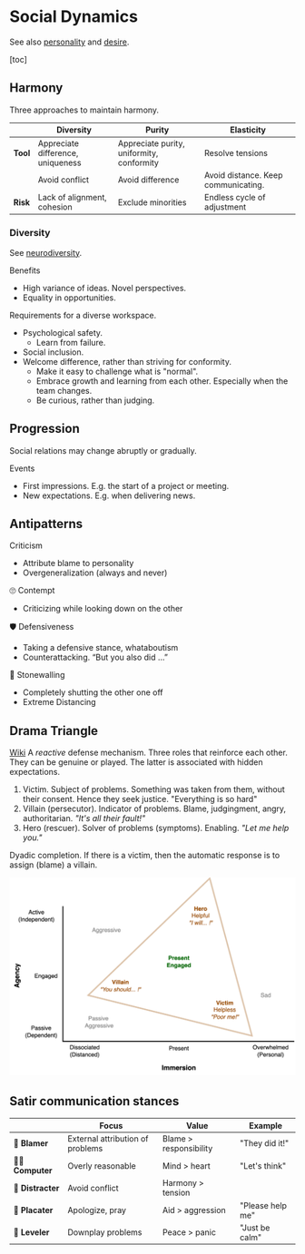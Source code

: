 # Social Dynamics

See also [personality](../psychology/personality.md) and [desire](../systems/systems.md).

[toc]

## Harmony

Three approaches to maintain harmony.

|          | Diversity                         | Purity                                    | Elasticity                          |
| -------- | --------------------------------- | ----------------------------------------- | ----------------------------------- |
| **Tool** | Appreciate difference, uniqueness | Appreciate purity, uniformity, conformity | Resolve tensions                    |
|          | Avoid conflict                    | Avoid difference                          | Avoid distance. Keep communicating. |
| **Risk** | Lack of alignment, cohesion       | Exclude minorities                        | Endless cycle of adjustment         |



### Diversity

See [neurodiversity](../psychology/neurodiversity.md).

Benefits

- High variance of ideas. Novel perspectives.
- Equality in opportunities.

Requirements for a diverse workspace.

- Psychological safety. 
  - Learn from failure.
- Social inclusion.
- Welcome difference, rather than striving for conformity.
  - Make it easy to challenge what is "normal".
  - Embrace growth and learning from each other. Especially when the team changes.
  - Be curious, rather than judging.



## Progression

Social relations may change abruptly or gradually.

Events

- First impressions. E.g. the start of a project or meeting.
- New expectations. E.g. when delivering news.



## Antipatterns

Criticism

- Attribute blame to personality
- Overgeneralization (always and never)

🙄 Contempt

- Criticizing while looking down on the other

🛡️ Defensiveness

- Taking a defensive stance, whataboutism
- Counterattacking. “But you also did ...”

🧱 Stonewalling

- Completely shutting the other one off
- Extreme Distancing



## Drama Triangle

[Wiki](https://en.wikipedia.org/wiki/Karpman_drama_triangle) A *reactive* defense mechanism. Three roles that reinforce each other. They can be genuine or played. The latter is associated with hidden expectations.

1. Victim. Subject of problems. Something was taken from them, without their consent. Hence they seek justice. "Everything is so hard"
2. Villain (persecutor). Indicator of problems. Blame, judgingment, angry, authoritarian. *"It's all their fault!"*
3. Hero (rescuer). Solver of problems (symptoms). Enabling. *"Let me help you."*

Dyadic completion. If there is a victim, then the automatic response is to assign (blame) a villain.

<img src="../img/map-immersion-agency.png" alt="map-immersion-agency" style="width:40em;" />



## Satir communication stances



|                  | Focus                            | Value                  | Example          |
| ---------------- | -------------------------------- | ---------------------- | ---------------- |
| 🫵 **Blamer**     | External attribution of problems | Blame > responsibility | "They did it!"   |
| 🙏🏻 **Computer**  | Overly reasonable                | Mind > heart           | "Let's think"    |
| 💭 **Distracter** | Avoid conflict                   | Harmony > tension      |                  |
| 🪷 **Placater**   | Apologize, pray                  | Aid > aggression       | "Please help me" |
| 🤡 **Leveler**    | Downplay problems                | Peace > panic          | "Just be calm"   |

